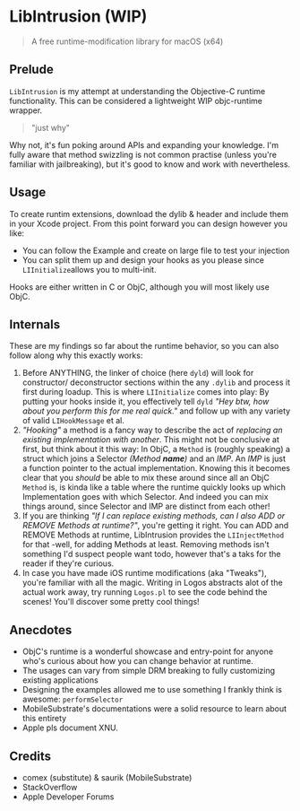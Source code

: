 # LibIntrusion (WIP)
> A free runtime-modification library for macOS (x64)

## Prelude
`LibIntrusion` is my attempt at understanding the Objective-C runtime functionality. This can be considered a lightweight WIP objc-runtime wrapper.

> "just why"

Why not, it's fun poking around APIs and expanding your knowledge. I'm fully aware that method swizzling is not common practise (unless you're familiar with jailbreaking), but it's good to know and work with nevertheless.

## Usage
To create runtim extensions, download the dylib & header and include them in your Xcode project.
From this point forward you can design however you like:
- You can follow the Example and create on large file to test your injection
- You can split them up and design your hooks as you please since `LIInitialize`allows you to multi-init.

Hooks are either written in C or ObjC, although you will most likely use ObjC.

## Internals
These are my findings so far about the runtime behavior, so you can also follow along why this exactly works:
1. Before ANYTHING, the linker of choice (here `dyld`) will look for constructor/ deconstructor sections within the any `.dylib` and process it first during loadup. This is where `LIInitialize` comes into play:
By putting your hooks inside it, you effectively tell `dyld` _"Hey btw, how about you perform this for me real quick."_ and follow up with any variety of valid `LIHookMessage` et al.
2. _"Hooking"_ a method is a fancy way to describe the act of _replacing an existing implementation with another_. This might not be conclusive at first, but think about it this way:
In ObjC, a `Method` is (roughly speaking) a struct which joins a Selector _(Method **name**)_ and an *IMP*.  An *IMP* is just a function pointer to the actual implementation. Knowing this it becomes clear that you *should* be able to mix these around since all an ObjC `Method` is, is kinda like a table where the runtime quickly looks up which Implementation goes with which Selector. And indeed you can mix things around, since Selector and IMP are distinct from each other!
3. If you are thinking _"If I can replace existing methods, can I also ADD or REMOVE Methods at runtime?"_, you're getting it right. You can ADD and REMOVE Methods at runtime, LibIntrusion provides the `LIInjectMethod` for that -well, for adding Methods at least. Removing methods isn't something I'd suspect people want todo, however that's a taks for the reader if they're curious.
4. In case you have made iOS runtime modifications (aka "Tweaks"), you're familiar with all the magic. Writing in Logos abstracts alot of the actual work away, try running `Logos.pl` to see the code behind the scenes! You'll discover some pretty cool things!

 
## Anecdotes
- ObjC's runtime is a wonderful showcase and entry-point for anyone who's curious about how you can change behavior at runtime.
- The usages can vary from simple DRM breaking to fully customizing existing applications
- Designing the examples allowed me to use something I frankly think is awesome: `performSelector`
- MobileSubstrate's documentations were a solid resource to learn about this entirety
- Apple pls document XNU.

## Credits
- comex (substitute) & saurik (MobileSubstrate)
- StackOverflow
- Apple Developer Forums
